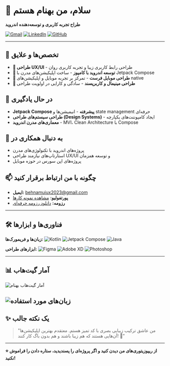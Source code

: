# 👋 سلام، من بهنام هستم

**طراح تجربه کاربری و توسعه‌دهنده اندروید**

[![Gmail](https://img.shields.io/badge/Gmail-D14836?style=for-the-badge&logo=gmail&logoColor=white)](mailto:behnamuiux2023@gmail.com)
[![LinkedIn](https://img.shields.io/badge/LinkedIn-0077B5?style=for-the-badge&logo=linkedin&logoColor=white)](https://linkedin.com/in/behnam-uiux)
[![GitHub](https://img.shields.io/badge/GitHub-100000?style=for-the-badge&logo=github&logoColor=white)](https://github.com/behnamUix2024)

---

## 🚀 تخصص‌ها و علایق

- **🎨 طراحی UX/UI** - طراحی رابط کاربری زیبا و تجربه کاربری روان
- **🤖 توسعه اندروید با کامپوز** - ساخت اپلیکیشن‌های مدرن با Jetpack Compose
- **📱 طراحی موبایل فرست** - تمرکز بر تجربه موبایل و اپلیکیشن‌های native
- **🎯 طراحی مینیمال و کاربرپسند** - سادگی و کارایی در اولویت طراحی

## 🌱 در حال یادگیری

- **Jetpack Compose پیشرفته** - انیمیشن‌ها و state management حرفه‌ای
- **طراحی سیستم‌های طراحی (Design Systems)** - ایجاد کامپوننت‌های یکپارچه
- **معماری‌های مدرن اندروید** - MVI، Clean Architecture با Compose

## 💞️ به دنبال همکاری در

- پروژه‌های اندروید با تکنولوژی‌های مدرن
- استارتاپ‌های نیازمند طراحی UX/UI و توسعه همزمان
- پروژه‌های اپن سورس در حوزه موبایل

## 📫 چگونه با من ارتباط برقرار کنید

- **ایمیل:** [behnamuiux2023@gmail.com](mailto:behnamuiux2023@gmail.com)
- **پورتفولیو:** [مشاهده نمونه کارها](https://www.behnamuiux.ir)
- **رزومه:** [دانلود رزومه حرفه‌ای](https://drive.google.com/your-resume)

---

## 🛠️ فناوری‌ها و ابزارها

**زبان‌ها و فریمورک‌ها:**
![Kotlin](https://img.shields.io/badge/Kotlin-0095D5?style=flat&logo=kotlin&logoColor=white)
![Jetpack Compose](https://img.shields.io/badge/Jetpack_Compose-4285F4?style=flat&logo=jetpack-compose&logoColor=white)
![Java](https://img.shields.io/badge/Java-ED8B00?style=flat&logo=java&logoColor=white)

**ابزارهای طراحی:**
![Figma](https://img.shields.io/badge/Figma-F24E1E?style=flat&logo=figma&logoColor=white)
![Adobe XD](https://img.shields.io/badge/Adobe_XD-470137?style=flat&logo=adobe-xd&logoColor=white)
![Photoshop](https://img.shields.io/badge/Photoshop-31A8FF?style=flat&logo=adobe-photoshop&logoColor=white)

---

## 📊 آمار گیت‌هاب

![آمار گیت‌هاب بهنام](https://github-readme-stats.vercel.app/api?username=behnamUix2024&show_icons=true&theme=radical&locale=fa&cache_seconds=86400)

![زبان‌های مورد استفاده](https://github-readme-stats.vercel.app/api/top-langs/?username=behnamUix2024&layout=compact&theme=radical&locale=fa&cache_seconds=86400)
---

## ✨ یک نکته جالب

> "من عاشق ترکیب زیبایی بصری با کد تمیز هستم. معتقدم بهترین اپلیکیشن‌ها آن‌هایی هستند که هم زیبا باشند و هم بدون باگ کار کنند! 🚀"

---

**⭐ از ریپوزیتوری‌های من دیدن کنید و اگر پروژه‌ای را پسندیدید، ستاره دادن را فراموش نکنید!**

